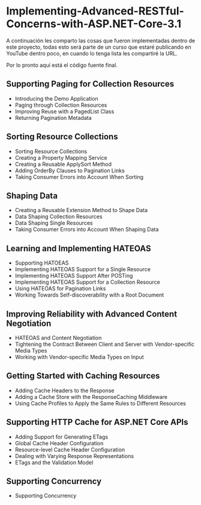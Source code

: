 # Implementing-Advanced-RESTful-Concerns-with-ASP.NET-Core-3.1

A continuación les comparto las cosas que fueron implementadas dentro de este proyecto, todas esto será parte de un curso que estaré publicando en YouTube dentro poco, en cuando lo tenga lista les compartiré la URL.

Por lo pronto aquí está el código fuente final.

## Supporting Paging for Collection Resources
* Introducing the Demo Application
* Paging through Collection Resources
* Improving Reuse with a PagedList<T> Class
* Returning Pagination Metadata

## Sorting Resource Collections
* Sorting Resource Collections
* Creating a Property Mapping Service
* Creating a Reusable ApplySort Method
* Adding OrderBy Clauses to Pagination Links
* Taking Consumer Errors into Account When Sorting

## Shaping Data
* Creating a Reusable Extension Method to Shape Data
* Data Shaping Collection Resources
* Data Shaping Single Resources
* Taking Consumer Errors into Account When Shaping Data

## Learning and Implementing HATEOAS
* Supporting HATOEAS
* Implementing HATEOAS Support for a Single Resource
* Implementing HATEOAS Support After POSTing
* Implementing HATEOAS Support for a Collection Resource
* Using HATEOAS for Pagination Links
* Working Towards Self-discoverability with a Root Document

## Improving Reliability with Advanced Content Negotiation
* HATEOAS and Content Negotiation
* Tightening the Contract Between Client and Server with Vendor-specific Media Types
* Working with Vendor-specific Media Types on Input

## Getting Started with Caching Resources
* Adding Cache Headers to the Response
* Adding a Cache Store with the ResponseCaching Middleware
* Using Cache Profiles to Apply the Same Rules to Different Resources

## Supporting HTTP Cache for ASP.NET Core APIs
* Adding Support for Generating ETags
* Global Cache Header Configuration
* Resource-level Cache Header Configuration
* Dealing with Varying Response Representations
* ETags and the Validation Model

## Supporting Concurrency
* Supporting Concurrency
